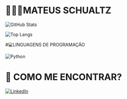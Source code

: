 # 🙋🏻‍♂️MATEUS SCHUALTZ

![GitHub Stats](https://github-readme-stats.vercel.app/api?username=MatSchualtz&theme=transparent&bg_color=000&border_color=30A3DC&show_icons=true&icon_color=30A3DC&title_color=E94D5F&text_color=FFF)

![Top Langs](https://github-readme-stats-git-masterrstaa-rickstaa.vercel.app/api/top-langs/?username=MatSchualtz&bg_color=000&border_color=30A3DC&title_color=E94D5F&text_color=FFF)

#💻LINGUAGENS DE PROGRAMAÇÃO

![Python](https://img.shields.io/badge/Python-000?style=for-the-badge&logo=python)


# 📱 COMO ME ENCONTRAR?

[![LinkedIn](https://img.shields.io/badge/LinkedIn-000?style=for-the-badge&logo=linkedin&logoColor=0E76A8)](https://www.linkedin.com/in/mateus-schipanski-schualtz/)
